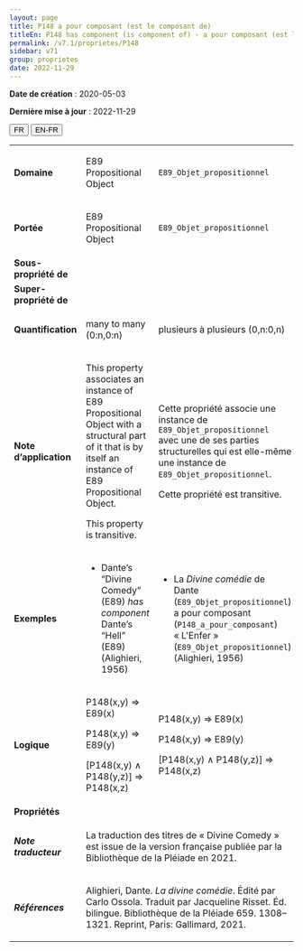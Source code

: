 ```yaml
---
layout: page
title: P148 a pour composant (est le composant de)
titleEn: P148 has component (is component of) - a pour composant (est le composant de)
permalink: /v7.1/proprietes/P148
sidebar: v71
group: proprietes
date: 2022-11-29
---
```


**Date de création** : 2020-05-03

**Dernière mise à jour** : 2022-11-29

<div class="lang-buttons">
  <button id="fr" class="activate">FR</button>
  <button id="en-fr">EN-FR</button>
</div>

<table>
				<tbody>
				<tr>
					<td><strong>Domaine</strong></td>
					<td class="en"><p>E89 Propositional Object</p>
							</td>
						<td><p><code class="language-plaintext highlighter-rouge">E89_Objet_propositionnel</code></p>
							</td>
						</tr>
					<tr>
					<td><strong>Portée</strong></td>
					<td class="en"><p>E89 Propositional Object</p>
							</td>
						<td><p><code class="language-plaintext highlighter-rouge">E89_Objet_propositionnel</code></p>
							</td>
						</tr>
					<tr>
					<td><strong>Sous-propriété de</strong></td>
					<td class="en"><p></p>
							</td>
						<td><p></p>
							</td>
						</tr>
					<tr>
					<td><strong>Super-propriété de</strong></td>
					<td class="en"><p></p>
							</td>
						<td><p></p>
							</td>
						</tr>
					<tr>
					<td><strong>Quantification</strong></td>
					<td class="en"><p>many to many (0:n,0:n)</p>
							</td>
						<td><p>plusieurs à plusieurs (0,n:0,n)</p>
							</td>
						</tr>
					<tr>
					<td><strong>Note d’application</strong></td>
					<td class="en"><p>This property associates an instance of E89 Propositional Object with a structural part of it that is by itself an instance of E89 Propositional Object.</p>
							<p></p>
							<p>This property is transitive.</p>
							</td>
						<td><p>Cette propriété associe une instance de <code class="language-plaintext highlighter-rouge">E89_Objet_propositionnel</code> avec une de ses parties structurelles qui est elle-même une instance de <code class="language-plaintext highlighter-rouge">E89_Objet_propositionnel</code>. </p>
							<p></p>
							<p>Cette propriété est transitive.  </p>
							</td>
						</tr>
					<tr>
					<td><strong>Exemples</strong></td>
					<td class="en"><ul><li><p>Dante’s “Divine Comedy” (E89) <em>has component </em>Dante’s “Hell” (E89) (Alighieri, 1956)</p>
							</li>
									</ul></td>
						<td><ul><li><p>La <em>Divine comédie</em> de Dante (<code class="language-plaintext highlighter-rouge">E89_Objet_propositionnel</code>) a pour composant (<code class="language-plaintext highlighter-rouge">P148_a_pour_composant</code>) « L'Enfer » (<code class="language-plaintext highlighter-rouge">E89_Objet_propositionnel</code>) (Alighieri, 1956)</p>
							</li>
									</ul></td>
						</tr>
					<tr>
					<td><strong>Logique</strong></td>
					<td class="en"><p>P148(x,y) ⇒ E89(x)</p>
							<p>P148(x,y) ⇒ E89(y)</p>
							<p>[P148(x,y) ∧ P148(y,z)] ⇒ P148(x,z)</p>
							</td>
						<td><p>P148(x,y) ⇒ E89(x)</p>
							<p>P148(x,y) ⇒ E89(y)</p>
							<p>[P148(x,y) ∧ P148(y,z)] ⇒ P148(x,z)</p>
							</td>
						</tr>
					<tr>
					<td><strong>Propriétés</strong></td>
					<td class="en"><p></p>
							</td>
						<td><p></p>
							</td>
						</tr>
					<tr>
					<td><strong><em>Note traducteur</em></strong></td>
					<td colspan="2"><p>La traduction des titres de « Divine Comedy » est issue de la version française publiée par la Bibliothèque de la Pléiade en 2021. </p>
							</td>
						</tr>
					<tr>
					<td><strong><em>Références</em></strong></td>
					<td colspan="2"><p>Alighieri, Dante. <em>La divine comédie</em>. Édité par Carlo Ossola. Traduit par Jacqueline Risset. Éd. bilingue. Bibliothèque de la Pléiade 659. 1308–1321. Reprint, Paris: Gallimard, 2021.</p>
							</td>
						</tr>
					</tbody>
				</table>
				
